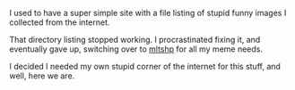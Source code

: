I used to have a super simple site with a file listing of stupid funny images I collected from the internet.

That directory listing stopped working.  I procrastinated fixing it, and eventually gave up, switching over to [mltshp](https://mltshp.com/user/kplawver) for all my meme needs.

I decided I needed my own stupid corner of the internet for this stuff, and well, here we are.
